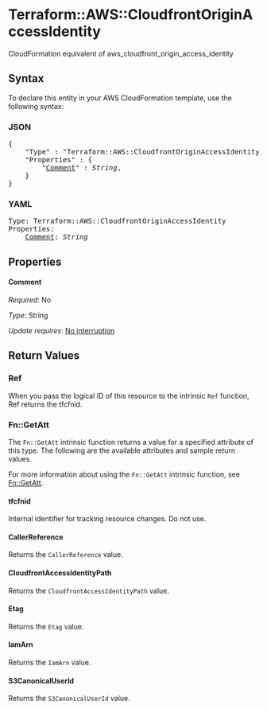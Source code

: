 # Terraform::AWS::CloudfrontOriginAccessIdentity

CloudFormation equivalent of aws_cloudfront_origin_access_identity

## Syntax

To declare this entity in your AWS CloudFormation template, use the following syntax:

### JSON

<pre>
{
    "Type" : "Terraform::AWS::CloudfrontOriginAccessIdentity",
    "Properties" : {
        "<a href="#comment" title="Comment">Comment</a>" : <i>String</i>,
    }
}
</pre>

### YAML

<pre>
Type: Terraform::AWS::CloudfrontOriginAccessIdentity
Properties:
    <a href="#comment" title="Comment">Comment</a>: <i>String</i>
</pre>

## Properties

#### Comment

_Required_: No

_Type_: String

_Update requires_: [No interruption](https://docs.aws.amazon.com/AWSCloudFormation/latest/UserGuide/using-cfn-updating-stacks-update-behaviors.html#update-no-interrupt)

## Return Values

### Ref

When you pass the logical ID of this resource to the intrinsic `Ref` function, Ref returns the tfcfnid.

### Fn::GetAtt

The `Fn::GetAtt` intrinsic function returns a value for a specified attribute of this type. The following are the available attributes and sample return values.

For more information about using the `Fn::GetAtt` intrinsic function, see [Fn::GetAtt](https://docs.aws.amazon.com/AWSCloudFormation/latest/UserGuide/intrinsic-function-reference-getatt.html).

#### tfcfnid

Internal identifier for tracking resource changes. Do not use.

#### CallerReference

Returns the <code>CallerReference</code> value.

#### CloudfrontAccessIdentityPath

Returns the <code>CloudfrontAccessIdentityPath</code> value.

#### Etag

Returns the <code>Etag</code> value.

#### IamArn

Returns the <code>IamArn</code> value.

#### S3CanonicalUserId

Returns the <code>S3CanonicalUserId</code> value.

